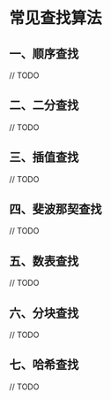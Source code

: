 # 常见查找算法

## 一、顺序查找

// TODO

## 二、二分查找

// TODO

## 三、插值查找

// TODO

## 四、斐波那契查找

// TODO

## 五、数表查找

// TODO

## 六、分块查找

// TODO

## 七、哈希查找

// TODO